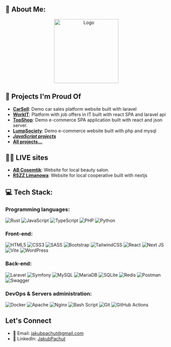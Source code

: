 ## 💫 About Me:

<div align="center">
  <img src="https://media.tenor.com/ihRrSlteNXIAAAAM/php-my-beloved.gif" alt="Logo" width="200"/>
</div>

## 🧩 Projects I'm Proud Of

- [**CarSell**](https://github.com/Szafter12/Car-selling-site-laravel): Demo car sales platform website built with laravel
- [**WorkIT**](https://github.com/Szafter12/WorkIT): Platform with job offers in IT built with react SPA and laravel api 
- [**TopShop**](https://github.com/Szafter12/Top-shop): Demo e-commerce SPA application built with react and json server.
- [**LumpSociety**](https://github.com/Szafter12/LumpSociety): Demo e-commerce website built with php and mysql
- [***JavaScript projects***](https://codepen.io/Jakub-Pachut)
- [**All projects...**](https://github.com/Szafter12?tab=repositories)

## 👨‍💻 LIVE sites 
 
 - [**AB Cosemtik**](https://abcosmetik.pl/):  Website for local beauty salon.
 - [**RSZZ Limanowa**](https://rszzlimanowa.pl): Website for local cooperative built with nextjs

## 💻 Tech Stack:

### Programming languages:

![Rust](https://img.shields.io/badge/rust-%23000000.svg?style=for-the-badge&logo=rust&logoColor=white)
![JavaScript](https://img.shields.io/badge/javascript-%23323330.svg?style=for-the-badge&logo=javascript&logoColor=%23F7DF1E) 
![TypeScript](https://img.shields.io/badge/typescript-%23007ACC.svg?style=for-the-badge&logo=typescript&logoColor=white)
![PHP](https://img.shields.io/badge/php-%23777BB4.svg?style=for-the-badge&logo=php&logoColor=white)
![Python](https://img.shields.io/badge/python-3670A0?style=for-the-badge&logo=python&logoColor=ffdd54)

### Front-end: 

![HTML5](https://img.shields.io/badge/html5-%23E34F26.svg?style=for-the-badge&logo=html5&logoColor=white)
![CSS3](https://img.shields.io/badge/css3-%231572B6.svg?style=for-the-badge&logo=css3&logoColor=white)
![SASS](https://img.shields.io/badge/SASS-hotpink.svg?style=for-the-badge&logo=SASS&logoColor=white) 
![Bootstrap](https://img.shields.io/badge/bootstrap-%238511FA.svg?style=for-the-badge&logo=bootstrap&logoColor=white)
![TailwindCSS](https://img.shields.io/badge/tailwindcss-%2338B2AC.svg?style=for-the-badge&logo=tailwind-css&logoColor=white) 
![React](https://img.shields.io/badge/react-%2320232a.svg?style=for-the-badge&logo=react&logoColor=%2361DAFB)
![Next JS](https://img.shields.io/badge/Next-black?style=for-the-badge&logo=next.js&logoColor=white)
![Vite](https://img.shields.io/badge/vite-%23646CFF.svg?style=for-the-badge&logo=vite&logoColor=white)
![WordPress](https://img.shields.io/badge/WordPress-%23117AC9.svg?style=for-the-badge&logo=WordPress&logoColor=white)

### Back-end: 

![Laravel](https://img.shields.io/badge/laravel-%23FF2D20.svg?style=for-the-badge&logo=laravel&logoColor=white) 
![Symfony](https://img.shields.io/badge/symfony-%23000000.svg?style=for-the-badge&logo=symfony&logoColor=white)
![MySQL](https://img.shields.io/badge/mysql-%2300000f.svg?style=for-the-badge&logo=mysql&logoColor=white)
![MariaDB](https://img.shields.io/badge/MariaDB-003545?style=for-the-badge&logo=mariadb&logoColor=white)
![SQLite](https://img.shields.io/badge/sqlite-%2307405e.svg?style=for-the-badge&logo=sqlite&logoColor=white)
![Redis](https://img.shields.io/badge/redis-%23DD0031.svg?style=for-the-badge&logo=redis&logoColor=white)
![Postman](https://img.shields.io/badge/Postman-FF6C37?style=for-the-badge&logo=postman&logoColor=white)
![Swagger](https://img.shields.io/badge/-Swagger-%23Clojure?style=for-the-badge&logo=swagger&logoColor=white)

### DevOps & Servers administration: 

![Docker](https://img.shields.io/badge/docker-%230db7ed.svg?style=for-the-badge&logo=docker&logoColor=white)
![Apache](https://img.shields.io/badge/apache-%23D42029.svg?style=for-the-badge&logo=apache&logoColor=white)
![Nginx](https://img.shields.io/badge/nginx-%23009639.svg?style=for-the-badge&logo=nginx&logoColor=white)
![Bash Script](https://img.shields.io/badge/bash_script-%23121011.svg?style=for-the-badge&logo=gnu-bash&logoColor=white)
![Git](https://img.shields.io/badge/git-%23F05033.svg?style=for-the-badge&logo=git&logoColor=white)
![GitHub Actions](https://img.shields.io/badge/github%20actions-%232671E5.svg?style=for-the-badge&logo=githubactions&logoColor=white) 

## Let's Connect

- 📧 Email: [jakubpachut@gmail.com](mailto:jakubpachut@gmail.com)
- 💼 LinkedIn: [JakubPachut](https://www.linkedin.com/in/jakub-pachut-700ba3323/)

